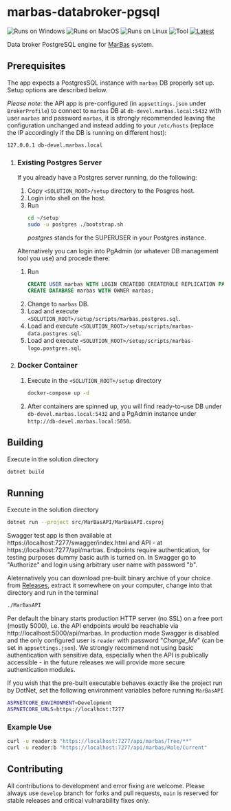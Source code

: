 # marbas-databroker-pgsql
![Runs on Windows](https://img.shields.io/badge/_%E2%9C%94-Win-black) ![Runs on MacOS](https://img.shields.io/badge/_%E2%9C%94-Mac-black) ![Runs on Linux](https://img.shields.io/badge/_%E2%9C%94-Linux-black) ![Tool](https://img.shields.io/badge/.Net-8-lightblue) [<img src="https://img.shields.io/github/v/release/Crafted-Solutions/marbas-databroker" title="Latest">](../../releases/latest)

Data broker PostgreSQL engine for [MarBas](https://github.com/Crafted-Solutions/marbas-databroker) system.

## Prerequisites
The app expects a PostgresSQL instance with `marbas` DB properly set up. Setup options are described below.

*Please note*: the API app is pre-configured (in `appsettings.json` under `BrokerProfile`) to connect to `marbas` DB at `db-devel.marbas.local:5432` with user `marbas` and password `marbas`, it is strongly recommended leaving the configuration unchanged and instead adding to your `/etc/hosts` (replace the IP accordingly if the DB is running on different host):
```hosts
127.0.0.1 db-devel.marbas.local
```

1. ### Existing Postgres Server
    If you already have a Postgres server running, do the following:

    1. Copy `<SOLUTION_ROOT>/setup` directory to the Posgres host.
    1. Login into shell on the host.
    1. Run
        ```sh
        cd ~/setup
        sudo -u postgres ./bootstrap.sh
        ```
        *postgres* stands for the SUPERUSER in your Postgres instance.

    Alternatively you can login into PgAdmin (or whatever DB management tool you use) and procede there:

    1. Run
        ```sql
        CREATE USER marbas WITH LOGIN CREATEDB CREATEROLE REPLICATION PASSWORD 'marbas';
        CREATE DATABASE marbas WITH OWNER marbas;
        ```
    1. Change to `marbas` DB.
    1. Load and execute `<SOLUTION_ROOT>/setup/scripts/marbas.postgres.sql`.
    1. Load and execute `<SOLUTION_ROOT>/setup/scripts/marbas-data.postgres.sql`.
    1. Load and execute `<SOLUTION_ROOT>/setup/scripts/marbas-logo.postgres.sql`.

1. ### Docker Container
    1. Execute in the `<SOLUTION_ROOT>/setup` directory
        ```sh
        docker-compose up -d
        ```
    1. After containers are spinned up, you will find ready-to-use DB under `db-devel.marbas.local:5432` and a PgAdmin instance under `http://db-devel.marbas.local:5050`.

## Building
Execute in the solution directory
```sh
dotnet build
```

## Running
Execute in the solution directory
```sh
dotnet run --project src/MarBasAPI/MarBasAPI.csproj
```

Swagger test app is then available at https://localhost:7277/swagger/index.html and API - at https://localhost:7277/api/marbas. Endpoints require authentication, for testing purposes dummy basic auth is turned on. In Swagger go to "Authorize" and login using arbitrary user name with password "*b*".

Aleternatively you can download pre-built binary archive of your choice from [Releases](../../releases/latest), extract it somewhere on your computer, change into that directory and run in the terminal
```sh
./MarBasAPI
```
Per default the binary starts production HTTP server (no SSL) on a free port (mostly 5000), i.e. the API endpoints would be reachable via http://localhost:5000/api/marbas. In production mode Swagger is disabled and the only configured user is `reader` with password "*Change_Me*" (can be set in `appsettings.json`). We strongly recommend not using basic authentication with sensitive data, especially when the API is publically accessible - in the future releases we will provide more secure authentication modules.

If you wish that the pre-built executable behaves exactly like the project run by DotNet, set the following environment variables before running `MarBasAPI`
```sh
ASPNETCORE_ENVIRONMENT=Development
ASPNETCORE_URLS=https://localhost:7277
```

### Example Use
```sh
curl -u reader:b "https://localhost:7277/api/marbas/Tree/**"
curl -u reader:b "https://localhost:7277/api/marbas/Role/Current"
```


## Contributing
All contributions to development and error fixing are welcome. Please always use `develop` branch for forks and pull requests, `main` is reserved for stable releases and critical vulnarability fixes only. 